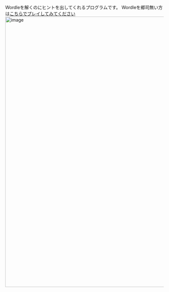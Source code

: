 Wordleを解くのにヒントを出してくれるプログラムです。
Wordleを郷司無い方は[こちらでプレイしてみてください](https://www.nytimes.com/games/wordle/index.html)
<img width="1741" height="861" alt="image" src="https://github.com/user-attachments/assets/cc616528-d6e5-423b-866d-43f4ca2c2543" />
